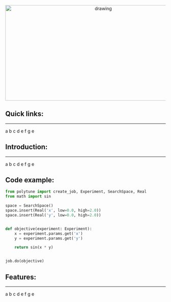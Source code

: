 <p align="center">
  <img src="https://github.com/qnbhd/polytune/blob/main/project_logo.png" alt="drawing" width="600" height="300"/>
</p>

## Quick links:
***

a b c d e f g e 

## Introduction:
***

a b c d e f g e 

## Code example:

```python
from polytune import create_job, Experiment, SearchSpace, Real
from math import sin

space = SearchSpace()
space.insert(Real('x', low=0.0, high=2.0))
space.insert(Real('y', low=0.0, high=2.0))


def objective(experiment: Experiment):
    x = experiment.params.get('x')
    y = experiment.params.get('y')

    return sin(x * y)


job.do(objective)


```

## Features:
***

a b c d e f g e 
